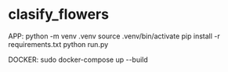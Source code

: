# clasify_flowers

APP:
    python -m venv .venv
    source .venv/bin/activate
    pip install -r requirements.txt
    python run.py

DOCKER:
    sudo docker-compose up --build